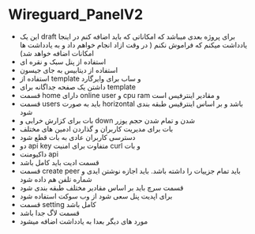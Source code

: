 # Wireguard_PanelV2

- این یک draft برای پروژه بعدی میباشد که امکاناتی که باید اضافه کنم در اینجا یادداشت میکنم که فراموش نکنم ( در وقت ازاد انجام خواهم داد و به یادداشت ها امکانات اضافه خواهد شد)
- استفاده از پنل سبک و نقره ای
- استفاده از دیتابیس به جای جیسون
- استفاده از template و ساب برای وایرگارد
- داشتن یک صفحه جداگانه برای template
- قسمت home دارای online user و cpu ram و مقادیر اینترفیس است
- قسمت users باید به صورت horizontal باشد و بر اساس اینترقیس طبقه بندی شود
- بات برای کزارش خرابی و down شدن و تمام شدن حجم یوزر
- بات برای مدیریت کاربران و گذاردن ادمین های مختلف
- دسترسی کاربران عادی به بات قطع شود
- دو api key متفاوت برای امنیت curl و بات
- داکیومنت api
- قسمت ادیت باید کامل باشد
- قسمت create peer باید تمام جزییات را داشته باشد. باید اجازه نوشتن ایدی و شماره تلفن هم داده شود
- قسمت سرچ باید بر اساس مقادیر مختلف طبقه بندی شود
- برای اپدیت پنل سعی شود از وب سوکت استفاده شود
- قسمت setting کامل باشد
- قسمت لاگ جدا باشد
- مورد های دیگر بعدا به یادداشت اضافه میشود
